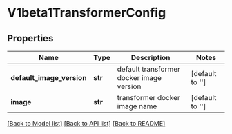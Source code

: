 # V1beta1TransformerConfig

## Properties
Name | Type | Description | Notes
------------ | ------------- | ------------- | -------------
**default_image_version** | **str** | default transformer docker image version | [default to '']
**image** | **str** | transformer docker image name | [default to '']

[[Back to Model list]](../README.md#documentation-for-models) [[Back to API list]](../README.md#documentation-for-api-endpoints) [[Back to README]](../README.md)


